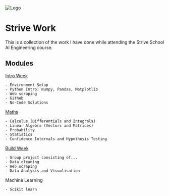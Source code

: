 
![Logo](https://images.typeform.com/images/b2bYUGSFJFL6/image/default)

    
# Strive Work

This is a collection of the work I have done while attending the Strive School AI Engineering course.
## Modules

[Intro Week](https://github.com/Tomjohnsonellis/strive-work/tree/main/intro-week)

    - Environment Setup
    - Python Intro: Numpy, Pandas, Matplotlib 
    - Web scraping
    - Github
    - No-Code Solutions

[Maths](https://github.com/Tomjohnsonellis/strive-work/tree/main/math)

    - Calculus (Differentials and Integrals)
    - Linear Algebra (Vectors and Matrices)
    - Probability
    - Statistics
    - Confidence Intervals and Hypothesis Testing 

[Build Week](https://github.com/Tomjohnsonellis/Dystopian-Analysis)

    - Group project consisting of...
    - Data cleaning
    - Web scraping
    - Data Analysis and Visualisation

Machine Learning

    - Scikit learn  

